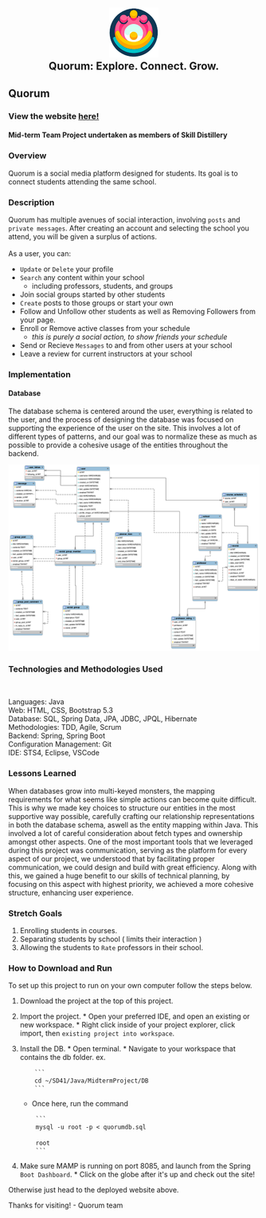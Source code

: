 <h2 align="center">
    <a href="http://172.234.29.146:8080/QUORUM" target="blank_">
        <img height="100" alt="Quorum Logo" src=
        "https://github.com/Deonnaa/MidtermProject/blob/main/Quorum/src/main/webapp/img/quorum.png"/>
    </a>
    <br>
    Quorum: Explore. Connect. Grow.
</h2>

<div align="center">

</div>

## Quorum

### View the website [here!](http://198.58.124.18:8080/Quorum)

#### Mid-term Team Project undertaken as members of Skill Distillery

### Overview
Quorum is a social media platform designed for students. Its goal is to connect students attending the same school.

### Description
Quorum has multiple avenues of social interaction, involving `posts` and `private messages`. After creating an account and selecting the school you attend, you will be given a surplus of actions.
<br><br>
As a user, you can:
* `Update` or `Delete` your profile <br>
* `Search` any content within your school <br>
  * including professors, students, and groups
* Join social groups started by other students
* `Create` posts to those groups or start your own
* Follow and Unfollow other students as well as Removing Followers from your page.
* Enroll or Remove active classes from your schedule
  * _this is purely a social action, to show friends your schedule_
* Send or Recieve `Messages` to and from other users at your school
* Leave a review for current instructors at your school

### Implementation

#### Database
The database schema is centered around the user, everything is related to the user, and the process of designing the database was focused on supporting the experience of the user on the site. This involves a lot of different types of patterns, and our goal was to normalize these as much as possible to provide a cohesive usage of the entities throughout the backend. 

![image](https://github.com/Deonnaa/MidtermProject/blob/main/photos/EntityRelationshipDiagram.png)


### Technologies and Methodologies Used
<br>

Languages: Java <br>
Web: HTML, CSS, Bootstrap 5.3 <br>
Database: SQL, Spring Data, JPA, JDBC, JPQL, Hibernate <br>
Methodologies: TDD, Agile, Scrum  <br>
Backend: Spring, Spring Boot <br>
Configuration Management: Git <br>
IDE: STS4, Eclipse, VSCode <br>

### Lessons Learned
When databases grow into multi-keyed monsters, the mapping requirements for what seems like simple actions can become quite difficult. This is why we made key choices to structure our entities in the most supportive way possible, carefully crafting our relationship representations in both the database schema, aswell as the entity mapping within Java. This involved a lot of careful consideration about fetch types and ownership amongst other aspects. One of the most important tools that we leveraged during this project was communication, serving as the platform for every aspect of our project, we understood that by facilitating proper communication, we could design and build with great efficiency. Along with this, we gained a huge benefit to our skills of technical planning, by focusing on this aspect with highest priority, we achieved a more cohesive structure, enhancing user experience.


### Stretch Goals
1. Enrolling students in courses.
2. Separating students by school ( limits their interaction )
3. Allowing the students to `Rate` professors in their school.


### How to Download and Run

To set up this project to run on your own computer follow the steps below.

 1. Download the project at the top of this project.
 2. Import the project.
        * Open your preferred IDE, and open an existing or new workspace.
        * Right click inside of your project explorer, click import, then `existing project into workspace`.
 3. Install the DB.
        * Open terminal.
        * Navigate to your workspace that contains the db folder. 
            ex.
            
            ```
            cd ~/SD41/Java/MidtermProject/DB
            ```
    
     * Once here, run the command

            ```
            mysql -u root -p < quorumdb.sql

            root
            ```
       
5. Make sure MAMP is running on port 8085, and launch from the Spring `Boot Dashboard`.
        * Click on the globe after it's up and check out the site!

Otherwise just head to the deployed website above.

Thanks for visiting!
    - Quorum team

